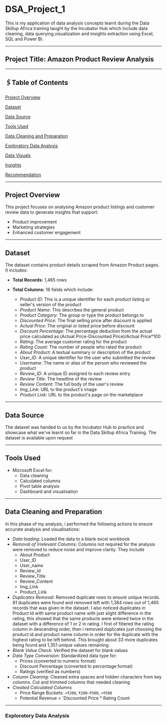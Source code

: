 # DSA_Project_1

This is my application of data analysis concepts learnt during the Data Skillup Africa training taught by the Incubator Hub which include data cleaning, data querying,visualization and insights extraction using Excel, SQL and Power BI.
- - -

## Project Title: Amazon Product Review Analysis
- - -

## 🖇️Table of Contents 
[Project Overview](#project-overview)

[Dataset](#dataset)

[Data Source](#data-source)

[Tools Used](#tools-used)

[Data Cleaning and Preparation](#data-cleaning-and-preparation)

[Exploratory Data Analysis](#exploratory-data-analysis)

[Data Visuals](#data-visuals)

[Insights](#insights)

[Recommendation](#recommendation)
- - -

## Project Overview
This project focuses on analysing Amazon product listings and customer review data to generate insights that support:
- Product improvement 
- Marketing strategies
- Enhanced customer engagement 
- - -

## Dataset
The dataset contains product details scraped from Amazon Product pages. It includes:

- **Total Records:** 1,465 rows

- **Total Columns:** 16 fields which include:

  - *Product ID*: This is a unique identifier for each product listing or seller's version of the product
  - *Product Name*: This describes the general product
  - *Product Category*: The group or type the product belongs to
  - *Discounted Price*: The final selling price after discount is applied
  - *Actual Price*: The original or listed price before discount
  - *Discount Percentage*: The percentage deduction from the actual price calculated as:(Actual Price-Discounted Price)/Actual Price*100
  - *Rating*: The average customer rating for the product
  - *Rating Count*: The number of people who rated the product
  - *About Product*: A textual summary or description of the product
  - *User_ID*: A unique identifier for the user who submitted the review
  - *Username*: The name or alias of the person who reviewed the product
  - *Review_ID*: A unique ID assigned  to each review entry
  - *Review Title*: The headline of the review
  - *Review Content*: The full body of the user's review
  - *Img_Link*: URL to the product's image
  - *Product Link*: URL to the product's page on the marketplace
- - -

## Data Source
The dataset was handed to us by the Incubator Hub to practice and showcase what we've learnt so far in the Data Skillup Africa Training. The dataset is available upon request
- - -

## Tools Used
- Microsoft Excel for:
  - Data cleaning
  - Calculated columns
  - Pivot table analysis
  - Dashboard and visualisation
- - -

## Data Cleaning and Preparation
In this phase of my analysis, i performed the following actions to ensure accurate analysis and visualisations:
- *Data loading*: Loaded the data to a blank excel workbook
- *Removal of Irrelevant Columns*: Columns not required for the analysis were removed to reduce noise and improve clarity. They include
  - About Product
  - User_ID
  - User_name
  - Review_Id
  - Review_Title
  - Review_Content
  - Img_Link
  - Product_Link
- *Duplicates Removal*: Removed duplicate rows to ensure unique records. 81 duplicates were found and removed left with 1,384 rows out of 1,465 records that was given in the dataset. I also noticed duplicates in Product Id with same product name with just slight difference in the rating, this showed that the same products were entered twice in the dataset with a difference of 1 or 2 in rating. I first of filtered the rating column in descending order, then i removed duplicates just choosing the product id and product name column in order for the duplicate with the highest rating to be left behind. This brought about 33 more duplicates being found and 1,351 unique values remaining.
- *Blank Value Check*: Verified the dataset for blank values
- *Data Type Conversion*: Standardized data type for:
   - Prices (converted to numeric format)
   - Discount Percentage (converted to percentage format)
   - Ratings (verified as numbers)
- *Column Cleaning*: Cleaned extra spaces and hidden characters from key columns. Cut and trimmed columns that needed cleaning
- *Created Calculated Columns*
  - Price Range Buckets: `<₹200`, `₹200–₹500`, `>₹500`
  - Potential Revenue = `Discounted Price * Rating Count
- - -

### Exploratory Data Analysis




